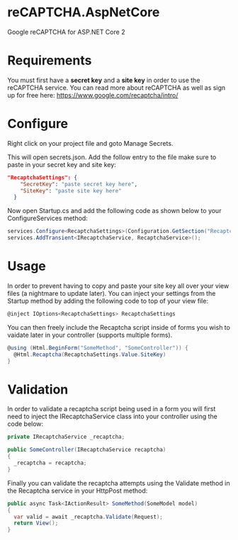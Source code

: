 # reCAPTCHA.AspNetCore
Google reCAPTCHA for ASP.NET Core 2

# Requirements
You must first have a **secret key** and a **site key** in order to use the reCAPTCHA service. You can read more about reCAPTCHA as well as sign up for free here: https://www.google.com/recaptcha/intro/

# Configure

Right click on your project file and goto Manage Secrets.

This will open secrets.json. Add the follow entry to the file make sure to paste in your secret key and site key:
```json
"RecaptchaSettings": {
    "SecretKey": "paste secret key here",
    "SiteKey": "paste site key here"
  } 
```

Now open Startup.cs and add the following code as shown below to your ConfigureServices method:

```csharp
services.Configure<RecaptchaSettings>(Configuration.GetSection("RecaptchaSettings"));
services.AddTransient<IRecaptchaService, RecaptchaService>();
```

# Usage

In order to prevent having to copy and paste your site key all over your view files (a nightmare to update later). You can inject your settings from the Startup method by adding the following code to top of your view file:

```csharp
@inject IOptions<RecaptchaSettings> RecaptchaSettings
```

You can then freely include the Recaptcha script inside of forms you wish to vaidate later in your controller (supports multiple forms).
```csharp
@using (Html.BeginForm("SomeMethod", "SomeController")) {
  @Html.Recaptcha(RecaptchaSettings.Value.SiteKey)
}
```

# Validation

In order to validate a recaptcha script being used in a form you will first need to inject the IRecaptchaService class into your controller using the code below:

```csharp
private IRecaptchaService _recaptcha;

public SomeController(IRecaptchaService recaptcha)
{
  _recaptcha = recaptcha;
}
```

Finally you can validate the recaptcha attempts using the Validate method in the Recaptcha service in your HttpPost method:

```csharp
public async Task<IActionResult> SomeMethod(SomeModel model)
{
  var valid = await _recaptcha.Validate(Request);
  return View();
}
```
